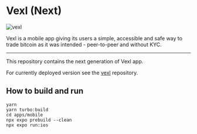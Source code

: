 # Vexl (Next)

![vexl](vexl.jpg)

Vexl is a mobile app giving its users a simple, accessible and safe way to trade bitcoin as it was intended - peer-to-peer and without KYC.

---

This repository contains the next generation of Vexl app.

For currently deployed version see the [vexl](https://github.com/vexl-it/vexl) repository.

## How to build and run

```
yarn
yarn turbo:build
cd apps/mobile
npx expo prebuild --clean
npx expo run:ios
```
